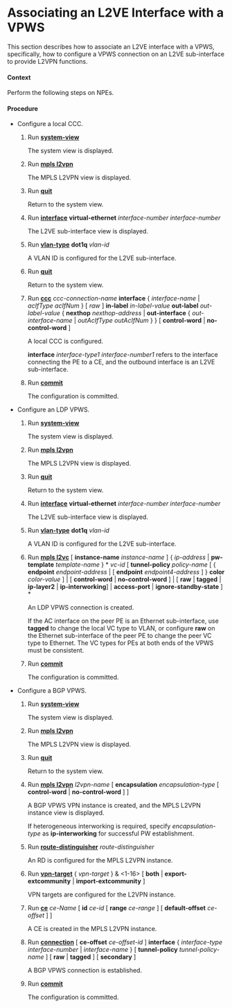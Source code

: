 Associating an L2VE Interface with a VPWS
=========================================

This section describes how to associate an L2VE interface with a VPWS, specifically, how to configure a VPWS connection on an L2VE sub-interface to provide L2VPN functions.

#### Context

Perform the following steps on NPEs.


#### Procedure

* Configure a local CCC.
  1. Run [**system-view**](cmdqueryname=system-view)
     
     
     
     The system view is displayed.
  2. Run [**mpls l2vpn**](cmdqueryname=mpls+l2vpn)
     
     
     
     The MPLS L2VPN view is displayed.
  3. Run [**quit**](cmdqueryname=quit)
     
     
     
     Return to the system view.
  4. Run [**interface**](cmdqueryname=interface) **virtual-ethernet** *interface-number* *interface-number*
     
     
     
     The L2VE sub-interface view is displayed.
  5. Run [**vlan-type**](cmdqueryname=vlan-type) **dot1q** *vlan-id*
     
     
     
     A VLAN ID is configured for the L2VE sub-interface.
  6. Run [**quit**](cmdqueryname=quit)
     
     
     
     Return to the system view.
  7. Run [**ccc**](cmdqueryname=ccc+interface+in-label+out-label) *ccc-connection-name* **interface** { *interface-name* | *acIfType* *acIfNum* } [ *raw* ] **in-label** *in-label-value* **out-label** *out-label-value* { **nexthop** *nexthop-address* | **out-interface** { *out-interface-name* | *outAcIfType* *outAcIfNum* } } [ **control-word** | **no-control-word** ]
     
     
     
     A local CCC is configured.
     
     
     
     **interface** *interface-type1* *interface-number1* refers to the interface connecting the PE to a CE, and the outbound interface is an L2VE sub-interface.
  8. Run [**commit**](cmdqueryname=commit)
     
     
     
     The configuration is committed.
* Configure an LDP VPWS.
  1. Run [**system-view**](cmdqueryname=system-view)
     
     
     
     The system view is displayed.
  2. Run [**mpls l2vpn**](cmdqueryname=mpls+l2vpn)
     
     
     
     The MPLS L2VPN view is displayed.
  3. Run [**quit**](cmdqueryname=quit)
     
     
     
     Return to the system view.
  4. Run [**interface**](cmdqueryname=interface) **virtual-ethernet** *interface-number interface-number*
     
     
     
     The L2VE sub-interface view is displayed.
  5. Run [**vlan-type**](cmdqueryname=vlan-type) **dot1q** *vlan-id*
     
     
     
     A VLAN ID is configured for the L2VE sub-interface.
  6. Run [**mpls l2vc**](cmdqueryname=mpls+l2vc) [ **instance-name** *instance-name* ] { *ip-address* | **pw-template** *template-name* } \* *vc-id* [ **tunnel-policy** *policy-name* [ { **endpoint** *endpoint-address* | [ **endpoint** *endpoint4-address* ] } **color** *color-value* ] | [ **control-word** | **no-control-word** ] | [ **raw** | **tagged** | **ip-layer2** | **ip-interworking**] | **access-port** | **ignore-standby-state** ] \*
     
     
     
     An LDP VPWS connection is created.
     
     
     
     If the AC interface on the peer PE is an Ethernet sub-interface, use **tagged** to change the local VC type to VLAN, or configure **raw** on the Ethernet sub-interface of the peer PE to change the peer VC type to Ethernet. The VC types for PEs at both ends of the VPWS must be consistent.
  7. Run [**commit**](cmdqueryname=commit)
     
     
     
     The configuration is committed.
* Configure a BGP VPWS.
  1. Run [**system-view**](cmdqueryname=system-view)
     
     
     
     The system view is displayed.
  2. Run [**mpls l2vpn**](cmdqueryname=mpls+l2vpn)
     
     
     
     The MPLS L2VPN view is displayed.
  3. Run [**quit**](cmdqueryname=quit)
     
     
     
     Return to the system view.
  4. Run [**mpls l2vpn**](cmdqueryname=mpls+l2vpn) *l2vpn-name* [ **encapsulation** *encapsulation-type* [ **control-word** | **no-control-word** ] ]
     
     
     
     A BGP VPWS VPN instance is created, and the MPLS L2VPN instance view is displayed.
     
     
     
     If heterogeneous interworking is required, specify *encapsulation-type* as **ip-interworking** for successful PW establishment.
  5. Run [**route-distinguisher**](cmdqueryname=route-distinguisher) *route-distinguisher*
     
     
     
     An RD is configured for the MPLS L2VPN instance.
  6. Run [**vpn-target**](cmdqueryname=vpn-target) { *vpn-target* } & <1-16> [ **both** | **export-extcommunity** | **import-extcommunity** ]
     
     
     
     VPN targets are configured for the L2VPN instance.
  7. Run [**ce**](cmdqueryname=ce) *ce-Name* [ **id** *ce-id* [ **range** *ce-range* ] [ **default-offset** *ce-offset* ] ]
     
     
     
     A CE is created in the MPLS L2VPN instance.
  8. Run [**connection**](cmdqueryname=connection) [ **ce-offset** *ce-offset-id* ] **interface** { *interface-type* *interface-number* | *interface-name* } [ **tunnel-policy** *tunnel-policy-name* ] [ **raw** | **tagged** ] [ **secondary** ]
     
     
     
     A BGP VPWS connection is established.
  9. Run [**commit**](cmdqueryname=commit)
     
     
     
     The configuration is committed.